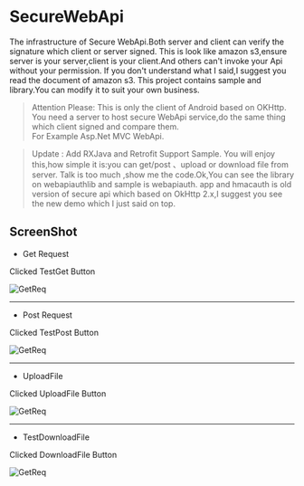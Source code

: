 # SecureWebApi
The infrastructure of Secure WebApi.Both server and client can verify the signature which client or server signed.
This is look like amazon s3,ensure server is your server,client is your client.And others can't invoke your Api without your permission.
If you don't understand what I said,I suggest you read the document of amazon s3. 
This project contains sample and library.You can modify it to suit your own business.


> Attention Please: 
This is only the client of Android based on OKHttp.</br>
You need a server to host secure WebApi service,do the same thing which client signed and compare them.</br>
For Example Asp.Net MVC WebApi. 

> Update : Add RXJava and Retrofit Support Sample.
You will enjoy this,how simple it is:you can get/post 、upload or download file from server.
Talk is too much ,show me the code.Ok,You can see the library on webapiauthlib and sample is webapiauth.
app and hmacauth is old version of secure api which based on OkHttp 2.x,I suggest you see the new demo which I just said on top.

## ScreenShot

* Get Request

Clicked TestGet Button

![GetReq](https://github.com/wind0ws/SecureWebApi/blob/master/Screenshot/TestGet.png)
***

* Post Request

Clicked TestPost Button

![GetReq](https://github.com/wind0ws/SecureWebApi/blob/master/Screenshot/TestPost.png)
***

* UploadFile

Clicked UploadFile Button

![GetReq](https://github.com/wind0ws/SecureWebApi/blob/master/Screenshot/UploadFile.png)
***

* TestDownloadFile

Clicked DownloadFile Button

![GetReq](https://github.com/wind0ws/SecureWebApi/blob/master/Screenshot/TestDownloadFile.png)

